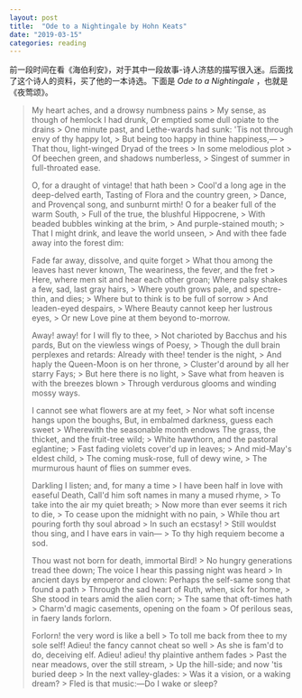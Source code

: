```yaml
---
layout: post
title:  "Ode to a Nightingale by Hohn Keats"
date: "2019-03-15"
categories: reading
---
```


前一段时间在看《海伯利安》，对于其中一段故事-诗人济慈的描写很入迷。后面找了这个诗人的资料，买了他的一本诗选。下面是 *Ode to a Nightingale* ，也就是《夜莺颂》。

> My heart aches, and a drowsy numbness pains
         > My sense, as though of hemlock I had drunk,
> Or emptied some dull opiate to the drains
         > One minute past, and Lethe-wards had sunk:
> 'Tis not through envy of thy happy lot,
         > But being too happy in thine happiness,—
                > That thou, light-winged Dryad of the trees
                        > In some melodious plot
         > Of beechen green, and shadows numberless,
                > Singest of summer in full-throated ease.
> 
> O, for a draught of vintage! that hath been
         > Cool'd a long age in the deep-delved earth,
> Tasting of Flora and the country green,
         > Dance, and Provençal song, and sunburnt mirth!
> O for a beaker full of the warm South,
         > Full of the true, the blushful Hippocrene,
                > With beaded bubbles winking at the brim,
                        > And purple-stained mouth;
         > That I might drink, and leave the world unseen,
                > And with thee fade away into the forest dim:
> 
> Fade far away, dissolve, and quite forget
         > What thou among the leaves hast never known,
> The weariness, the fever, and the fret
         > Here, where men sit and hear each other groan;
> Where palsy shakes a few, sad, last gray hairs,
         > Where youth grows pale, and spectre-thin, and dies;
                > Where but to think is to be full of sorrow
                        > And leaden-eyed despairs,
         > Where Beauty cannot keep her lustrous eyes,
                > Or new Love pine at them beyond to-morrow.
> 
> Away! away! for I will fly to thee,
         > Not charioted by Bacchus and his pards,
> But on the viewless wings of Poesy,
         > Though the dull brain perplexes and retards:
> Already with thee! tender is the night,
         > And haply the Queen-Moon is on her throne,
                > Cluster'd around by all her starry Fays;
                        > But here there is no light,
         > Save what from heaven is with the breezes blown
                > Through verdurous glooms and winding mossy ways.
> 
> I cannot see what flowers are at my feet,
         > Nor what soft incense hangs upon the boughs,
> But, in embalmed darkness, guess each sweet
         > Wherewith the seasonable month endows
> The grass, the thicket, and the fruit-tree wild;
         > White hawthorn, and the pastoral eglantine;
                > Fast fading violets cover'd up in leaves;
                        > And mid-May's eldest child,
         > The coming musk-rose, full of dewy wine,
                > The murmurous haunt of flies on summer eves.
> 
> Darkling I listen; and, for many a time
         > I have been half in love with easeful Death,
> Call'd him soft names in many a mused rhyme,
         > To take into the air my quiet breath;
                > Now more than ever seems it rich to die,
         > To cease upon the midnight with no pain,
                > While thou art pouring forth thy soul abroad
                        > In such an ecstasy!
         > Still wouldst thou sing, and I have ears in vain—
                   > To thy high requiem become a sod.
> 
> Thou wast not born for death, immortal Bird!
         > No hungry generations tread thee down;
> The voice I hear this passing night was heard
         > In ancient days by emperor and clown:
> Perhaps the self-same song that found a path
         > Through the sad heart of Ruth, when, sick for home,
                > She stood in tears amid the alien corn;
                        > The same that oft-times hath
         > Charm'd magic casements, opening on the foam
                > Of perilous seas, in faery lands forlorn.
> 
> Forlorn! the very word is like a bell
         > To toll me back from thee to my sole self!
> Adieu! the fancy cannot cheat so well
         > As she is fam'd to do, deceiving elf.
> Adieu! adieu! thy plaintive anthem fades
         > Past the near meadows, over the still stream,
                > Up the hill-side; and now 'tis buried deep
                        > In the next valley-glades:
         > Was it a vision, or a waking dream?
                > Fled is that music:—Do I wake or sleep?
